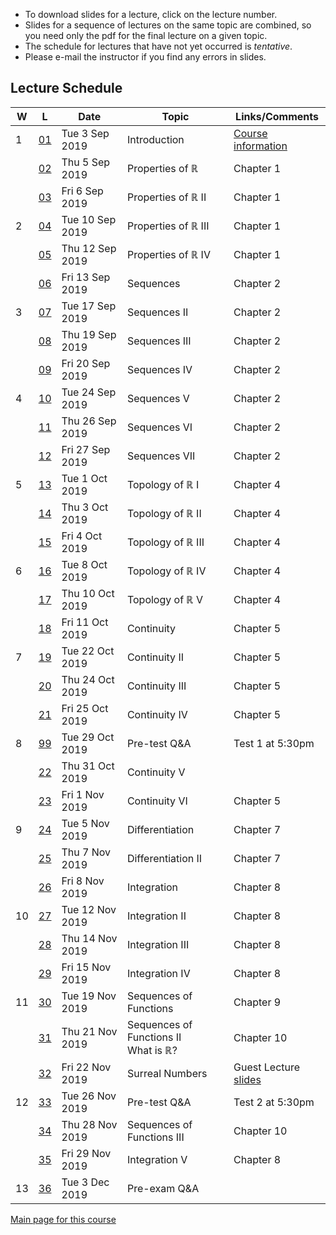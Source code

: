 * To download slides for a lecture, click on the lecture number.
* Slides for a sequence of lectures on the same topic are combined, so you need only the pdf for the final lecture on a given topic.
* The schedule for lectures that have not yet occurred is _tentative_.
* Please e-mail the instructor if you find any errors in slides.

## Lecture Schedule

| W | L | Date | Topic | Links/Comments |
|---|---|------|-------|----------------|
| 1 | [01](3al01_2019.pdf) | Tue 3 Sep 2019 | Introduction |  [Course information](../handouts/3ainfo_2019f.pdf) |
|  | [02](3al02_2019.pdf) | Thu 5 Sep 2019 | Properties of &#8477; |  Chapter 1 |
|  | [03](3al03_2019.pdf) | Fri 6 Sep 2019 | Properties of &#8477; II |  Chapter 1 |
| 2 | [04](3al04_2019.pdf) | Tue 10 Sep 2019 | Properties of &#8477; III |  Chapter 1 |
|  | [05](3al05_2019.pdf) | Thu 12 Sep 2019 | Properties of &#8477; IV |  Chapter 1 |
|  | [06](3al06_2019.pdf) | Fri 13 Sep 2019 | Sequences |  Chapter 2 |
| 3 | [07](3al07_2019.pdf) | Tue 17 Sep 2019 | Sequences II |  Chapter 2 |
|  | [08](3al08_2019.pdf) | Thu 19 Sep 2019 | Sequences III |  Chapter 2 |
|  | [09](3al09_2019.pdf) | Fri 20 Sep 2019 | Sequences IV |  Chapter 2 |
| 4 | [10](3al10_2019.pdf) | Tue 24 Sep 2019 | Sequences V |  Chapter 2 |
|  | [11](3al11_2019.pdf) | Thu 26 Sep 2019 | Sequences VI |  Chapter 2 |
|  | [12](3al12_2019.pdf) | Fri 27 Sep 2019 | Sequences VII |  Chapter 2 |
| 5 | [13](3al13_2019.pdf) | Tue 1 Oct 2019 | Topology of &#8477; I | Chapter 4 |
|  | [14](3al14_2019.pdf) | Thu 3 Oct 2019 | Topology of &#8477; II | Chapter 4 |
|  | [15](3al15_2019.pdf) | Fri 4 Oct 2019 | Topology of &#8477; III | Chapter 4 |
| 6 | [16](3al16_2019.pdf) | Tue 8 Oct 2019 | Topology of &#8477; IV | Chapter 4 |
|  | [17](3al17_2019.pdf) | Thu 10 Oct 2019 | Topology of &#8477; V | Chapter 4 |
|  | [18](3al18_2019.pdf) | Fri 11 Oct 2019 | Continuity | Chapter 5 |
| 7 | [19](3al19_2019.pdf) | Tue 22 Oct 2019 | Continuity II | Chapter 5 |
|  | [20](3al20_2019.pdf) | Thu 24 Oct 2019 | Continuity III | Chapter 5 |
|  | [21](3al21_2019.pdf) | Fri 25 Oct 2019 | Continuity IV | Chapter 5 |
| 8 | [99](3al99_2019.pdf) | Tue 29 Oct 2019 | Pre-test Q&A | Test 1 at 5:30pm |
|  | [22](3al22_2019.pdf) | Thu 31 Oct 2019 | Continuity V |  |
|  | [23](3al23_2019.pdf) | Fri 1 Nov 2019 | Continuity VI | Chapter 5 |
| 9 | [24](3al24_2019.pdf) | Tue 5 Nov 2019 | Differentiation | Chapter 7 |
|  | [25](3al25_2019.pdf) | Thu 7 Nov 2019 | Differentiation II | Chapter 7 |
|  | [26](3al26_2019.pdf) | Fri 8 Nov 2019 | Integration | Chapter 8 |
| 10 | [27](3al27_2019.pdf) | Tue 12 Nov 2019 | Integration II | Chapter 8 |
|  | [28](3al28_2019.pdf) | Thu 14 Nov 2019 | Integration III | Chapter 8 |
|  | [29](3al29_2019.pdf) | Fri 15 Nov 2019 | Integration IV | Chapter 8 |
| 11 | [30](3al30_2019.pdf) | Tue 19 Nov 2019 | Sequences of Functions | Chapter 9 |
|  | [31](3al31_2019.pdf) | Thu 21 Nov 2019 | Sequences of Functions II<br>What is &#8477;? | Chapter 10 |
|  | [32](3al32_2019.pdf) | Fri 22 Nov 2019 | Surreal Numbers | Guest Lecture<br>[slides](./surreal2019.pdf) |
| 12 | [33](3al33_2019.pdf) | Tue 26 Nov 2019 | Pre-test Q&A | Test 2 at 5:30pm |
|  | [34](3al34_2019.pdf) | Thu 28 Nov 2019 | Sequences of Functions III | Chapter 10 |
|  | [35](3al35_2019.pdf) | Fri 29 Nov 2019 | Integration V | Chapter 8 |
| 13 | [36](3al36_2019.pdf) | Tue 3 Dec 2019 | Pre-exam Q&A |  |

[Main page for this course](https://davidearn.github.io/math3a/)
